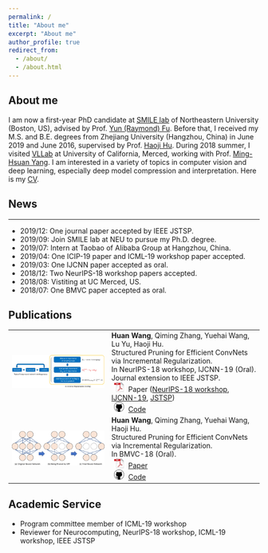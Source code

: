 ```yaml
---
permalink: /
title: "About me"
excerpt: "About me"
author_profile: true
redirect_from: 
  - /about/
  - /about.html
---
```

## About me
I am now a first-year PhD candidate at [SMILE lab](https://web.northeastern.edu/smilelab/) of Northeastern University (Boston, US), advised by Prof. [Yun (Raymond) Fu](http://www1.ece.neu.edu/~yunfu/). Before that, I received my M.S. and B.E. degrees from Zhejiang University (Hangzhou, China) in June 2019 and June 2016, supervised by Prof. [Haoji Hu](https://person.zju.edu.cn/en/huhaoji). During 2018 summer, I visited [VLLab](http://vllab.ucmerced.edu/) at University of California, Merced, working with Prof. [Ming-Hsuan Yang](http://faculty.ucmerced.edu/mhyang/). I am interested in a variety of topics in computer vision and deep learning, especially deep model compression and interpretation. Here is my [CV](https://drive.google.com/file/d/17wU9IB2E4Jj_3p5EI50zksbuxRcm1Qmd/view?usp=sharing).

## News
---
- 2019/12: One journal paper accepted by IEEE JSTSP.
- 2019/09: Join SMILE lab at NEU to pursue my Ph.D. degree.
- 2019/07: Intern at Taobao of Alibaba Group at Hangzhou, China.
- 2019/04: One ICIP-19 paper and ICML-19 workshop paper accepted.
- 2019/03: One IJCNN paper accepted as oral.
- 2018/12: Two NeurIPS-18 workshop papers accepted.
- 2018/08: Vistiting at UC Merced, US.
- 2018/07: One BMVC paper accepted as oral.

## Publications
<table style="border: none; border-collapse: collapse;" border="0">


<td style="border-collapse: collapse; border: none;">
<img src="https://raw.githubusercontent.com/mingsun-tse/mingsun-tse.github.io/master/images/IncReg.jpeg" width="400" />
</td>
<td style="border-collapse: collapse; border: none;">
<b>Huan Wang</b>, Qiming Zhang, Yuehai Wang, Lu Yu, Haoji Hu. <br>
Structured Pruning for Efficient ConvNets via Incremental Regularization. <br>
In NeurIPS-18 workshop, IJCNN-19 (Oral). Journal extension to IEEE JSTSP.
<br>
<img src="https://raw.githubusercontent.com/mingsun-tse/mingsun-tse.github.io/master/images/pdf_icon.png" width="20" height="20" hspace="5">
Paper
(<span><a href="https://arxiv.org/abs/1811.08390">NeurIPS-18 workshop</a></span>,
<span><a href="https://arxiv.org/abs/1804.09461">IJCNN-19</a></span>,
<span><a href="wait_to_upload">JSTSP</a></span>)
<br>
<img src="https://raw.githubusercontent.com/mingsun-tse/mingsun-tse.github.io/master/images/github_icon.png" width="20" height="20" hspace="5">
<span><a href="https://github.com/MingSun-Tse/Caffe_IncReg">Code</a></span>
</td>
</tr>

<td style="border-collapse: collapse; border: none;">
<img src="https://raw.githubusercontent.com/mingsun-tse/mingsun-tse.github.io/master/images/SPP.jpeg" width="400" />
</td>
<td style="border-collapse: collapse; border: none;">
<b>Huan Wang</b>, Qiming Zhang, Yuehai Wang, Haoji Hu. <br>
Structured Pruning for Efficient ConvNets via Incremental Regularization. <br>
In BMVC-18 (Oral).
<br>
<img src="https://raw.githubusercontent.com/mingsun-tse/mingsun-tse.github.io/master/images/pdf_icon.png" width="20" height="20" hspace="5">
<span><a href="https://arxiv.org/abs/1709.06994">Paper</a></span>
<br>
<img src="https://raw.githubusercontent.com/mingsun-tse/mingsun-tse.github.io/master/images/github_icon.png" width="20" height="20" hspace="5">
<span><a href="https://github.com/MingSun-Tse/Caffe_IncReg">Code</a></span>
</td>
</tr>

</table>

## Academic Service
- Program committee member of ICML-19 workshop
- Reviewer for Neurocomputing, NeurIPS-18 workshop, ICML-19 workshop, IEEE JSTSP

